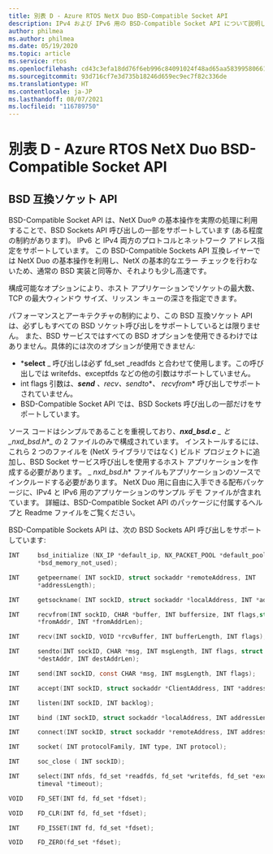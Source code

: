 ```yaml
---
title: 別表 D - Azure RTOS NetX Duo BSD-Compatible Socket API
description: IPv4 および IPv6 用の BSD-Compatible Socket API について説明します。
author: philmea
ms.author: philmea
ms.date: 05/19/2020
ms.topic: article
ms.service: rtos
ms.openlocfilehash: cd43c3efa18dd76f6eb996c84091024f48ad65aa5839958066161080dc02127e
ms.sourcegitcommit: 93d716cf7e3d735b18246d659ec9ec7f82c336de
ms.translationtype: HT
ms.contentlocale: ja-JP
ms.lasthandoff: 08/07/2021
ms.locfileid: "116789750"
---
```

# <a name="appendix-d---azure-rtos-netx-duo-bsd-compatible-socket-api"></a>別表 D - Azure RTOS NetX Duo BSD-Compatible Socket API

## <a name="bsd-compatible-socket-api"></a>BSD 互換ソケット API 
BSD-Compatible Socket API は、NetX Duo&reg; の基本操作を実際の処理に利用することで、BSD Sockets API 呼び出しの一部をサポートしています (ある程度の制約があります)。 IPv6 と IPv4 両方のプロトコルとネットワーク アドレス指定をサポートしています。 この BSD-Compatible Sockets API 互換レイヤーでは NetX Duo の基本操作を利用し、NetX の基本的なエラー チェックを行わないため、通常の BSD 実装と同等か、それよりも少し高速です。  

構成可能なオプションにより、ホスト アプリケーションでソケットの最大数、TCP の最大ウィンドウ サイズ、リッスン キューの深さを指定できます。

パフォーマンスとアーキテクチャの制約により、この BSD 互換ソケット API は、必ずしもすべての BSD ソケット呼び出しをサポートしているとは限りません。 また、BSD サービスではすべての BSD オプションを使用できるわけではありません。具体的には次のオプションが使用できません:

  - ***select** _ 呼び出しは必ず fd_set \_readfds と合わせて使用します。この呼び出しでは writefds、exceptfds などの他の引数はサポートしていません。
  - int flags 引数は、***send** _、_*_recv_*_、_*_sendto_*_、_ *_recvfrom_** 呼び出しでサポートされていません。 
  - BSD-Compatible Socket API では、BSD Sockets 呼び出しの一部だけをサポートしています。

ソース コードはシンプルであることを重視しており、***nxd_bsd.c** _ と _*_nxd_bsd.h_*_ の 2 ファイルのみで構成されています。 インストールするには、これら 2 つのファイルを (NetX ライブラリではなく) ビルド プロジェクトに追加し、BSD Socket サービス呼び出しを使用するホスト アプリケーションを作成する必要があります。 _ *_nxd_bsd.h_** ファイルもアプリケーションのソースでインクルードする必要があります。 NetX Duo 用に自由に入手できる配布パッケージに、IPv4 と IPv6 用のアプリケーションのサンプル デモ ファイルが含まれています。 詳細は、BSD-Compatible Socket API のパッケージに付属するヘルプと Readme ファイルをご覧ください。

BSD-Compatible Sockets API は、次の BSD Sockets API 呼び出しをサポートしています:

```c
INT     bsd_initialize (NX_IP *default_ip, NX_PACKET_POOL *default_pool, CHAR
        *bsd_memory_not_used);
```
```c
INT     getpeername( INT sockID, struct sockaddr *remoteAddress, INT
        *addressLength);
```
```c
INT     getsockname( INT sockID, struct sockaddr *localAddress, INT *addressLength);
```
```c
INT     recvfrom(INT sockID, CHAR *buffer, INT buffersize, INT flags,struct sockaddr
        *fromAddr, INT *fromAddrLen);
```
```c        
INT     recv(INT sockID, VOID *rcvBuffer, INT bufferLength, INT flags);
```
```c
INT     sendto(INT sockID, CHAR *msg, INT msgLength, INT flags, struct sockaddr
        *destAddr, INT destAddrLen);
```
```c        
INT     send(INT sockID, const CHAR *msg, INT msgLength, INT flags);
```
```c
INT     accept(INT sockID, struct sockaddr *ClientAddress, INT *addressLength);
```
```c
INT     listen(INT sockID, INT backlog);
```
```c
INT     bind (INT sockID, struct sockaddr *localAddress, INT addressLength);
```
```c
INT     connect(INT sockID, struct sockaddr *remoteAddress, INT addressLength);
```
```c
INT     socket( INT protocolFamily, INT type, INT protocol);
```
```c
INT     soc_close ( INT sockID);
```
```c
INT     select(INT nfds, fd_set *readfds, fd_set *writefds, fd_set *exceptfds, struct
        timeval *timeout);
```
```c
VOID    FD_SET(INT fd, fd_set *fdset);
```
```c
VOID    FD_CLR(INT fd, fd_set *fdset);
```
```c
INT     FD_ISSET(INT fd, fd_set *fdset);
```
```c
VOID    FD_ZERO(fd_set *fdset);
```